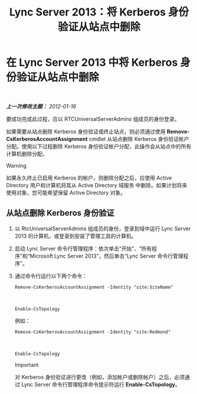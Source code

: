 ﻿---
title: Lync Server 2013：将 Kerberos 身份验证从站点中删除
TOCTitle: 将 Kerberos 身份验证从站点中删除
ms:assetid: 93171b02-bb36-42dc-943d-86d9dde45b59
ms:mtpsurl: https://technet.microsoft.com/zh-cn/library/Gg398749(v=OCS.15)
ms:contentKeyID: 49313607
ms.date: 05/19/2016
mtps_version: v=OCS.15
ms.translationtype: HT
---

# 在 Lync Server 2013 中将 Kerberos 身份验证从站点中删除

 

_**上一次修改主题：** 2012-01-16_

要成功完成此过程，应以 RTCUniversalServerAdmins 组成员的身份登录。

如果需要从站点删除 Kerberos 身份验证或终止站点，则必须通过使用 **Remove-CsKerberosAccountAssignment** cmdlet 从站点删除 Kerberos 身份验证帐户分配。使用以下过程删除 Kerberos 身份验证帐户分配，此操作会从站点中的所有计算机删除分配。

> [!WARNING]
> 如果永久终止已启用 Kerberos 的帐户，则删除分配之后，应使用 Active Directory 用户和计算机将其从 Active Directory 域服务 中删除。如果计划将来使用对象，您可能希望保留 Active Directory 对象。


## 从站点删除 Kerberos 身份验证

1.  以 RtcUniversalServerAdmins 组成员的身份，登录到域中运行 Lync Server 2013 的计算机，或登录到安装了管理工具的计算机。

2.  启动 Lync Server 命令行管理程序：依次单击“开始”、“所有程序”和“Microsoft Lync Server 2013”，然后单击“Lync Server 命令行管理程序”。

3.  通过命令行运行以下两个命令：
    
        Remove-CsKerberosAccountAssignment -Identity "site:SiteName"

       &nbsp;
    
        Enable-CsTopology
    
    例如：
    
        Remove-CsKerberosAccountAssignment -Identity "site:Redmond"

       &nbsp;
    
        Enable-CsTopology
    
    > [!IMPORTANT]
    > 对 Kerberos 身份验证进行更改（例如，添加帐户或删除帐户）之后，必须通过 Lync Server 命令行管理程序命令提示符运行 <strong>Enable-CsTopology</strong>。

